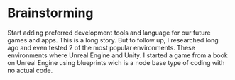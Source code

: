 # Brainstorming
Start adding preferred development tools and language for our future games and apps.
This is a long story. But to follow up, I researched long ago and even tested 2 of the most popular environments.
These environments where Unreal Engine and Unity.
I started a game from a book on Unreal Engine using blueprints wich is a node base type of coding with no actual code.
